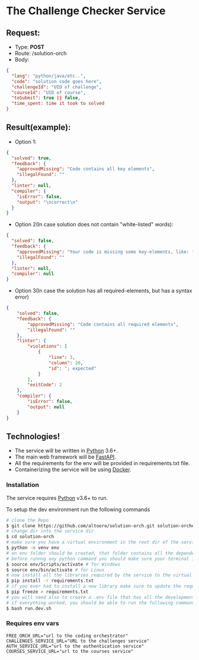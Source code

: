 # The Challenge Checker Service

## Request:

- Type: <b>POST</b>
- Route: /solution-orch
- Body:

```json
{
  "lang": "python/java/etc..",
  "code": "solution code goes here",
  "challengeId": "UID of challenge",
  "courseId": "UID of course",
  "toSubmit": true || false,
  "time_spent: time it took to solved
}
```

## Result(example):

- Option 1:

```json
{
  "solved": true,
  "feedback": {
    "approvedMissing": "Code contains all key elements",
    "illegalFound": ""
  },
  "linter": null,
  "compiler": {
    "isError": false,
    "output": "\ncorrect\n"
  }
}
```

- Option 2(In case solution does not contain "white-listed" words):

```json
{
  "solved": false,
  "feedback": {
    "approvedMissing": "Your code is missing some key-elements, like: for, if",
    "illegalFound": ""
  },
  "linter": null,
  "compiler": null
}
```

- Option 3(In case the solution has all required-elements, but has a syntax error)
```json
{
    "solved": false,
    "feedback": {
        "approvedMissing": "Code contains all required elements",
        "illegalFound": ""
    },
    "linter": {
        "violations": [
            {
                "line": 3,
                "column": 20,
                "id": "; expected"
            }
        ],
        "exitCode": 2
    },
    "compiler": {
        "isError": false,
        "output": null
    }
}
```

## Technologies!

- The service will be written in [Python](https://python.org/) 3.6+.
- The main web framework will be [FastAPI](https://fastapi.tiangolo.com/).
- All the requirements for the env will be provided in requirements.txt file.
- Containerizing the service will be using [Docker](https://www.docker.com/).

### Installation

The service requires [Python](https://python.org/) v3.6+ to run.

To setup the dev environment run the following commands

```sh
# clone the Repo
$ git clone https://github.com/altooro/solution-orch.git solution-orchestrator
# change dir into the service dir
$ cd solution-orch
# make sure you have a virtual environment in the root dir of the service by running
$ python -m venv env
# an env folder should be created, that folder contains all the dependecies the service will need
# before runnng any python command you should make sure your terminal is using the virtual environment
$ source env/Scripts/activate # for Windows
$ source env/bin/activate # for Linux
# now install all the libraries required by the service to the virtual environment by running
$ pip install -r requirements.txt
# if you ever had to install a new library make sure to update the requirements.txt
$ pip freeze > requirements.txt
# you will need also to create a .env file that has all the development environment variables for the service
# if everything worked, you should be able to run the following command to start the server
$ bash run.dev.sh
```

### Requires env vars

```env
FREE_ORCH_URL="url to the coding orchestrator"
CHALLENGES_SERVICE_URL="URL to the challenges service"
AUTH_SERVICE_URL="url to the authentication service"
COURSES_SERVICE_URL="url to the courses service"
```
